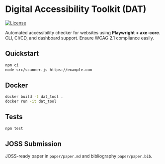 # Digital Accessibility Toolkit (DAT)

[![License](https://img.shields.io/badge/license-MIT-green)](LICENSE)

Automated accessibility checker for websites using **Playwright + axe-core**. CLI, CI/CD, and dashboard support. Ensure WCAG 2.1 compliance easily.

## Quickstart

```bash
npm ci
node src/scanner.js https://example.com
```

## Docker

```bash
docker build -t dat_tool .
docker run -it dat_tool
```

## Tests
```bash
npm test
```

## JOSS Submission
JOSS-ready paper in `paper/paper.md` and bibliography `paper/paper.bib`.
